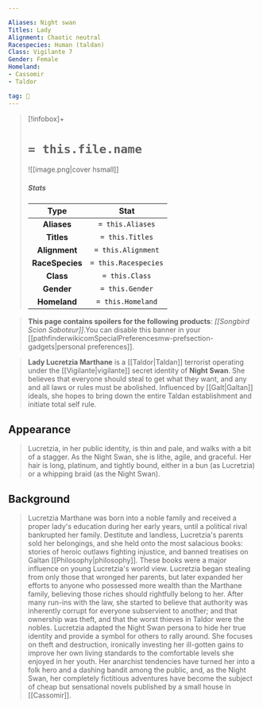 ```yaml
---

Aliases: Night swan
Titles: Lady
Alignment: Chaotic neutral
Racespecies: Human (taldan)
Class: Vigilante 7
Gender: Female
Homeland:
- Cassomir
- Taldor

tag: 👤️
---
```


> [!infobox]+
> #  `= this.file.name`
> ![[image.png|cover hsmall]]
> ##### Stats
> Type | Stat |
> :---: |:---:|
> **Aliases** | `= this.Aliases` |
> **Titles** | `= this.Titles` |
> **Alignment** | `= this.Alignment` |
> **RaceSpecies** | `= this.Racespecies` |
> **Class** | `= this.Class` |
> **Gender** | `= this.Gender` |
> **Homeland** | `= this.Homeland` |



> **This page contains spoilers for the following products**: *[[Songbird Scion Saboteur]]*.You can disable this banner in your [[pathfinderwikicomSpecialPreferencesmw-prefsection-gadgets|personal preferences]].


> **Lady Lucretzia Marthane** is a [[Taldor|Taldan]] terrorist operating under the [[Vigilante|vigilante]] secret identity of **Night Swan**. She believes that everyone should steal to get what they want, and any and all laws or rules must be abolished. Influenced by [[Galt|Galtan]] ideals, she hopes to bring down the entire Taldan establishment and initiate total self rule.


## Appearance

> Lucretzia, in her public identity, is thin and pale, and walks with a bit of a stagger. As the Night Swan, she is lithe, agile, and graceful. Her hair is long, platinum, and tightly bound, either in a bun (as Lucretzia) or a whipping braid (as the Night Swan).


## Background

> Lucretzia Marthane was born into a noble family and received a proper lady's education during her early years, until a political rival bankrupted her family. Destitute and landless, Lucretzia's parents sold her belongings, and she held onto the most salacious books: stories of heroic outlaws fighting injustice, and banned treatises on Galtan [[Philosophy|philosophy]]. These books were a major influence on young Lucretzia's world view.
> Lucretzia began stealing from only those that wronged her parents, but later expanded her efforts to anyone who possessed more wealth than the Marthane family, believing those riches should rightfully belong to her. After many run-ins with the law, she started to believe that authority was inherently corrupt for everyone subservient to another; and that ownership was theft, and that the worst thieves in Taldor were the nobles.
> Lucretzia adapted the Night Swan persona to hide her true identity and provide a symbol for others to rally around. She focuses on theft and destruction, ironically investing her ill-gotten gains to improve her own living standards to the comfortable levels she enjoyed in her youth. Her anarchist tendencies have turned her into a folk hero and a dashing bandit among the public, and, as the Night Swan, her completely fictitious adventures have become the subject of cheap but sensational novels published by a small house in [[Cassomir]].








